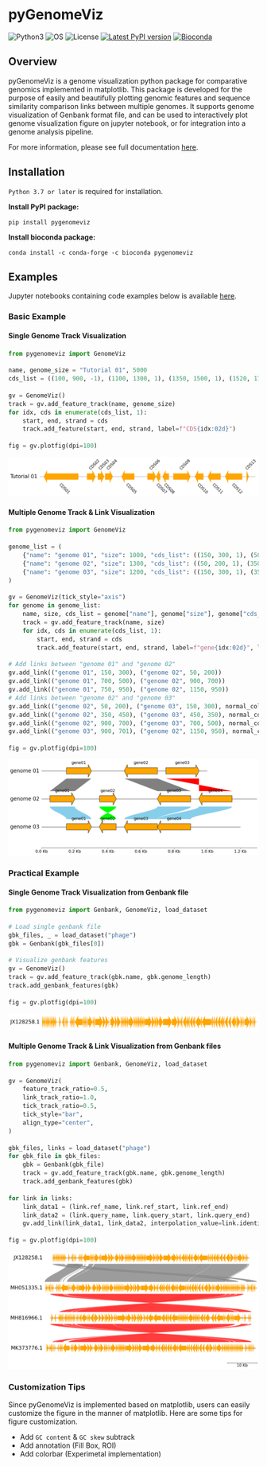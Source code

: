 # pyGenomeViz

![Python3](https://img.shields.io/badge/Language-Python3-steelblue)
![OS](https://img.shields.io/badge/OS-_Windows_|_Mac_|_Linux-steelblue)
![License](https://img.shields.io/badge/License-MIT-steelblue)
[![Latest PyPI version](https://img.shields.io/pypi/v/pygenomeviz.svg)](https://pypi.python.org/pypi/pygenomeviz)
[![Bioconda](https://img.shields.io/conda/vn/bioconda/pygenomeviz.svg?color=green)](https://anaconda.org/bioconda/pygenomeviz)  

## Overview

pyGenomeViz is a genome visualization python package for comparative genomics implemented in matplotlib.
This package is developed for the purpose of easily and beautifully plotting genomic
features and sequence similarity comparison links between multiple genomes.
It supports genome visualization of Genbank format file, and can be used to interactively plot
genome visualization figure on jupyter notebook, or for integration into a genome analysis pipeline.

For more information, please see full documentation [here](https://moshi4.github.io/pyGenomeViz/).

## Installation

`Python 3.7 or later` is required for installation.

**Install PyPI package:**

    pip install pygenomeviz

**Install bioconda package:**

    conda install -c conda-forge -c bioconda pygenomeviz

## Examples

Jupyter notebooks containing code examples below is available [here](https://moshi4.github.io/pyGenomeViz/examples/basic_example/).

### Basic Example

#### Single Genome Track Visualization

```python
from pygenomeviz import GenomeViz

name, genome_size = "Tutorial 01", 5000
cds_list = ((100, 900, -1), (1100, 1300, 1), (1350, 1500, 1), (1520, 1700, 1), (1900, 2200, -1), (2500, 2700, 1), (2700, 2800, -1), (2850, 3000, -1), (3100, 3500, 1), (3600, 3800, -1), (3900, 4200, -1), (4300, 4700, -1), (4800, 4850, 1))

gv = GenomeViz()
track = gv.add_feature_track(name, genome_size)
for idx, cds in enumerate(cds_list, 1):
    start, end, strand = cds
    track.add_feature(start, end, strand, label=f"CDS{idx:02d}")

fig = gv.plotfig(dpi=100)
```

![example01.png](https://raw.githubusercontent.com/moshi4/pyGenomeViz/main/docs/images/example01.png)

#### Multiple Genome Track & Link Visualization

```python
from pygenomeviz import GenomeViz

genome_list = (
    {"name": "genome 01", "size": 1000, "cds_list": ((150, 300, 1), (500, 700, -1), (750, 950, 1))},
    {"name": "genome 02", "size": 1300, "cds_list": ((50, 200, 1), (350, 450, 1), (700, 900, -1), (950, 1150, -1))},
    {"name": "genome 03", "size": 1200, "cds_list": ((150, 300, 1), (350, 450, -1), (500, 700, -1), (701, 900, -1))},
)

gv = GenomeViz(tick_style="axis")
for genome in genome_list:
    name, size, cds_list = genome["name"], genome["size"], genome["cds_list"]
    track = gv.add_feature_track(name, size)
    for idx, cds in enumerate(cds_list, 1):
        start, end, strand = cds
        track.add_feature(start, end, strand, label=f"gene{idx:02d}", linewidth=1, labelrotation=0, labelvpos="top", labelhpos="center", labelha="center")

# Add links between "genome 01" and "genome 02"
gv.add_link(("genome 01", 150, 300), ("genome 02", 50, 200))
gv.add_link(("genome 01", 700, 500), ("genome 02", 900, 700))
gv.add_link(("genome 01", 750, 950), ("genome 02", 1150, 950))
# Add links between "genome 02" and "genome 03"
gv.add_link(("genome 02", 50, 200), ("genome 03", 150, 300), normal_color="skyblue", inverted_color="lime")
gv.add_link(("genome 02", 350, 450), ("genome 03", 450, 350), normal_color="skyblue", inverted_color="lime")
gv.add_link(("genome 02", 900, 700), ("genome 03", 700, 500), normal_color="skyblue", inverted_color="lime")
gv.add_link(("genome 03", 900, 701), ("genome 02", 1150, 950), normal_color="skyblue", inverted_color="lime")

fig = gv.plotfig(dpi=100)
```

![example02.png](https://raw.githubusercontent.com/moshi4/pyGenomeViz/main/docs/images/example02.png)

### Practical Example

#### Single Genome Track Visualization from Genbank file

```python
from pygenomeviz import Genbank, GenomeViz, load_dataset

# Load single genbank file
gbk_files, _ = load_dataset("phage")
gbk = Genbank(gbk_files[0])

# Visualize genbank features
gv = GenomeViz()
track = gv.add_feature_track(gbk.name, gbk.genome_length)
track.add_genbank_features(gbk)

fig = gv.plotfig(dpi=100)
```

![example03.png](https://raw.githubusercontent.com/moshi4/pyGenomeViz/main/docs/images/example03.png)

#### Multiple Genome Track & Link Visualization from Genbank files

```python
from pygenomeviz import Genbank, GenomeViz, load_dataset

gv = GenomeViz(
    feature_track_ratio=0.5,
    link_track_ratio=1.0,
    tick_track_ratio=0.5,
    tick_style="bar",
    align_type="center",
)

gbk_files, links = load_dataset("phage")
for gbk_file in gbk_files:
    gbk = Genbank(gbk_file)
    track = gv.add_feature_track(gbk.name, gbk.genome_length)
    track.add_genbank_features(gbk)

for link in links:
    link_data1 = (link.ref_name, link.ref_start, link.ref_end)
    link_data2 = (link.query_name, link.query_start, link.query_end)
    gv.add_link(link_data1, link_data2, interpolation_value=link.identity, alpha=0.8, curve=True)

fig = gv.plotfig(dpi=100)
```

![example04.png](https://raw.githubusercontent.com/moshi4/pyGenomeViz/main/docs/images/example04.png)

### Customization Tips

Since pyGenomeViz is implemented based on matplotlib, users can easily customize
the figure in the manner of matplotlib. Here are some tips for figure customization.

- Add `GC content` & `GC skew` subtrack
- Add annotation (Fill Box, ROI)
- Add colorbar (Experimetal implementation)
